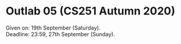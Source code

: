 # Outlab 05 (CS251 Autumn 2020)

Given on: 19th September (Saturday).  
Deadline: 23:59, 27th September (Sunday).
